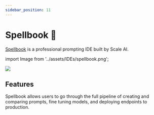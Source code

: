 ```yaml
---
sidebar_position: 11
---
```


# Spellbook 🚧

[Spellbook](https://scale.com/spellbook) is a professional prompting IDE built by Scale AI.

import Image from '../assets/IDEs/spellbook.png';

<div style={{textAlign: 'center'}}>
  <img src={Image} style={{width: "750px"}} />
</div>

## Features

Spellbook allows users to go through the full pipeline of creating and comparing prompts,
fine tuning models, and deploying endpoints to production.